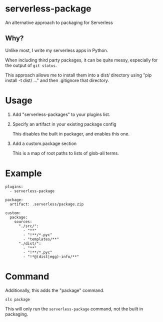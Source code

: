 # serverless-package
An alternative approach to packaging for Serverless

## Why?

Unlike most, I write my serverless apps in Python.

When including third party packages, it can be quite messy, especially for the output of `git status`.

This approach allows me to install them into a dist/ directory using "pip install -t dist/ ..." and then .gitignore that directory.

# Usage

1. Add "serverless-packages" to your plugins list.

1. Specify an artifact in your existing package config

   This disables the built in packager, and enables this one.

1. Add a custom.package section

   This is a map of root paths to lists of glob-all terms.
   
# Example

```
plugins:
  - serverless-package

package:
  artifact: .serverless/package.zip

custom:
  package:
    sources:
      "./src/":
        - "**"
        - "!**/*.pyc"
        - "templates/**"
      "./dist/":
        - "**"
        - "!**/*.pyc"
        - "!*@(dist|egg)-info/**"
```

# Command

Additionally, this adds the "package" command.

```
sls package
```

This will only run the `serverless-package` command, not the built in packaging.
